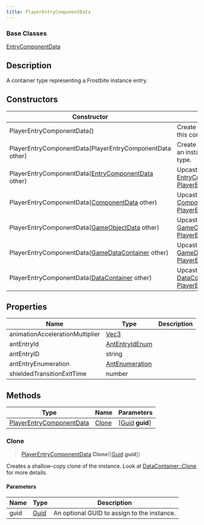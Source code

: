 ```yaml
---
title: PlayerEntryComponentData
---
```

### Base Classes

[EntryComponentData](EntryComponentData)

## Description

A container type representing a Frostbite instance entry.

## Constructors

| Constructor                                                                         | Description                                                                                                                             |
| ----------------------------------------------------------------------------------- | --------------------------------------------------------------------------------------------------------------------------------------- |
| PlayerEntryComponentData()                                                          | Create a new instance of this container type.                                                                                           |
| PlayerEntryComponentData(PlayerEntryComponentData other)                            | Create a reference copy of an instance of the same type.                                                                                |
| PlayerEntryComponentData([EntryComponentData](EntryComponentData) other)            | Upcast an instance of type [EntryComponentData](EntryComponentData) to [PlayerEntryComponentData](PlayerEntryComponentData).            |
| PlayerEntryComponentData([ComponentData](ComponentData) other)                      | Upcast an instance of type [ComponentData](ComponentData) to [PlayerEntryComponentData](PlayerEntryComponentData).                      |
| PlayerEntryComponentData([GameObjectData](GameObjectData) other)                    | Upcast an instance of type [GameObjectData](GameObjectData) to [PlayerEntryComponentData](PlayerEntryComponentData).                    |
| PlayerEntryComponentData([GameDataContainer](GameDataContainer) other)              | Upcast an instance of type [GameDataContainer](GameDataContainer) to [PlayerEntryComponentData](PlayerEntryComponentData).              |
| PlayerEntryComponentData([DataContainer](/vext/ref/shared/class/datacontainer) other) | Upcast an instance of type [DataContainer](/vext/ref/shared/class/datacontainer) to [PlayerEntryComponentData](PlayerEntryComponentData). |

## Properties

| Name                            | Type                              | Description |
| ------------------------------- | --------------------------------- | ----------- |
| animationAccelerationMultiplier | [Vec3](/vext/ref/shared/class/Vec3) |             |
| antEntryId                      | [AntEntryIdEnum](AntEntryIdEnum)  |             |
| antEntryID                      | string                            |             |
| antEntryEnumeration             | [AntEnumeration](AntEnumeration)  |             |
| shieldedTransitionExitTime      | number                            |             |

## Methods

| Type                                                 | Name            | Parameters                                     |
| ---------------------------------------------------- | --------------- | ---------------------------------------------- |
| [PlayerEntryComponentData](PlayerEntryComponentData) | [Clone](#clone) | \[[Guid](/vext/ref/shared/class/guid) **guid**\] |

### Clone

> [PlayerEntryComponentData](PlayerEntryComponentData) **Clone**(\[[Guid](/vext/ref/shared/class/guid) **guid**\])

Creates a shallow-copy clone of the instance. Look at [DataContainer::Clone](/vext/ref/shared/class/datacontainer#clone) for more details.

#### Parameters

| Name | Type         | Description                                 |
| ---- | ------------ | ------------------------------------------- |
| guid | [Guid](Guid) | An optional GUID to assign to the instance. |
